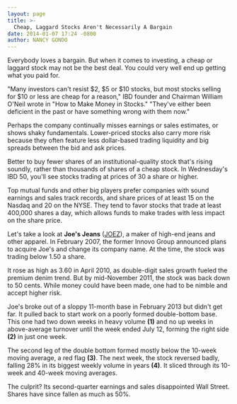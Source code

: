 ```yaml
---
layout: page
title: >-
  Cheap, Laggard Stocks Aren't Necessarily A Bargain
date: 2014-01-07 17:24 -0800
author: NANCY GONDO
---
```





Everybody loves a bargain. But when it comes to investing, a cheap or laggard stock may not be the best deal. You could very well end up getting what you paid for.


"Many investors can't resist \$2, \$5 or \$10 stocks, but most stocks selling for \$10 or less are cheap for a reason," IBD founder and Chairman William O'Neil wrote in "How to Make Money in Stocks." "They've either been deficient in the past or have something wrong with them now."


Perhaps the company continually misses earnings or sales estimates, or shows shaky fundamentals. Lower-priced stocks also carry more risk because they often feature less dollar-based trading liquidity and big spreads between the bid and ask prices.


Better to buy fewer shares of an institutional-quality stock that's rising soundly, rather than thousands of shares of a cheap stock. In Wednesday's IBD 50, you'll see stocks trading at prices of 30 a share or higher.


Top mutual funds and other big players prefer companies with sound earnings and sales track records, and share prices of at least 15 on the Nasdaq and 20 on the NYSE. They tend to favor stocks that trade at least 400,000 shares a day, which allows funds to make trades with less impact on the share price.


Let's take a look at **Joe's Jeans** ([JOEZ](https://research.investors.com/quote.aspx?symbol=JOEZ)), a maker of high-end jeans and other apparel. In February 2007, the former Innovo Group announced plans to acquire Joe's and change its company name. At the time, the stock was trading below 1.50 a share.


It rose as high as 3.60 in April 2010, as double-digit sales growth fueled the premium denim trend. But by mid-November 2011, the stock was back down to 50 cents. While money could have been made, one had to be nimble and accept higher risk.


Joe's broke out of a sloppy 11-month base in February 2013 but didn't get far. It pulled back to start work on a poorly formed double-bottom base. This one had two down weeks in heavy volume **(1)** and no up weeks in above-average turnover until the week ended July 12, forming the right side **(2)** in just one week.


The second leg of the double bottom formed mostly below the 10-week moving average, a red flag **(3)**. The next week, the stock reversed badly, falling 28% in its biggest weekly volume in years **(4)**. It sliced through its 10-week and 40-week moving averages.


The culprit? Its second-quarter earnings and sales disappointed Wall Street. Shares have since fallen as much as 50%.





